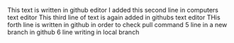 This text is written in github editor
I added this second line in computers text editor
This third line of text is again added in githubs text editor
THis forth line is written in github in order to check pull command
5 line in a new branch in github
6 line writing in local branch